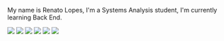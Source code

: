 My name is Renato Lopes, 
I'm a Systems Analysis student, I'm currently learning Back End.




<div>
<img src="https://img.shields.io/badge/HTML5-E34F26?style=for-the-badge&logo=html5&logoColor=white" />
<img src="https://img.shields.io/badge/CSS-239120?&style=for-the-badge&logo=css3&logoColor=white" />
<img src="https://img.shields.io/badge/JavaScript-323330?style=for-the-badge&logo=javascript&logoColor=F7DF1E" >
<img src="https://img.shields.io/badge/MySQL-00000F?style=for-the-badge&logo=mysql&logoColor=white" >
<img src="[https://img.shields.io/badge/sequelize-323330?style=for-the-badge&logo=sequelize&logoColor=blue](https://img.shields.io/badge/Node.js-43853D?style=for-the-badge&logo=node.js&logoColor=white)" >
<img src="https://img.shields.io/badge/PHP-777BB4?style=for-the-badge&logo=php&logoColor=white" >
 
 </div>

<!---
RenatoLPSjr/RenatoLPSjr is a ✨ special ✨ repository because its `README.md` (this file) appears on your GitHub profile.
You can click the Preview link to take a look at your changes.
--->
